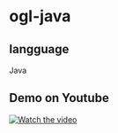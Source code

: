 # ogl-java

## langguage 
Java

## Demo on Youtube
[![Watch the video](http://img.youtube.com/vi/PtOvYQuJvU0/0.jpg)](https://youtu.be/PtOvYQuJvU0 "Demo")
